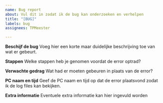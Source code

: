 ```yaml
---
name: Bug report
about: Vul dit in zodat ik de bug kan onderzoeken en verhelpen
title: "[BUG]"
labels: bug
assignees: TPMeester

---
```


**Beschijf de bug**
Voeg hier een korte maar duidelijke beschrijving toe van wat er gebeurt. 

**Stappen**
Welke stappen heb je genomen voordat de error optrad? 

**Verwachte gedrag**
Wat had er moeten gebeuren in plaats van de error?

**PC naam en tijd**
Geef de PC naam en tijd op dat de error plaatsvond zodat ik de log files kan bekijken.

**Extra informatie**
Eventuele extra informatie kan hier ingevuld worden
